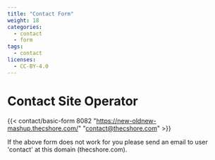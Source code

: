 ```yaml
---
title: "Contact Form"
weight: 18
categories:
  - contact
  - form
tags:
  - contact
licenses:
  - CC-BY-4.0
---
```


# Contact Site Operator

{{< contact/basic-form 8082 "https://new-oldnew-mashup.thecshore.com/" "contact@thecshore.com" >}}

If the above form does not work for you please send an email to user
'contact' at this domain (thecshore.com).
